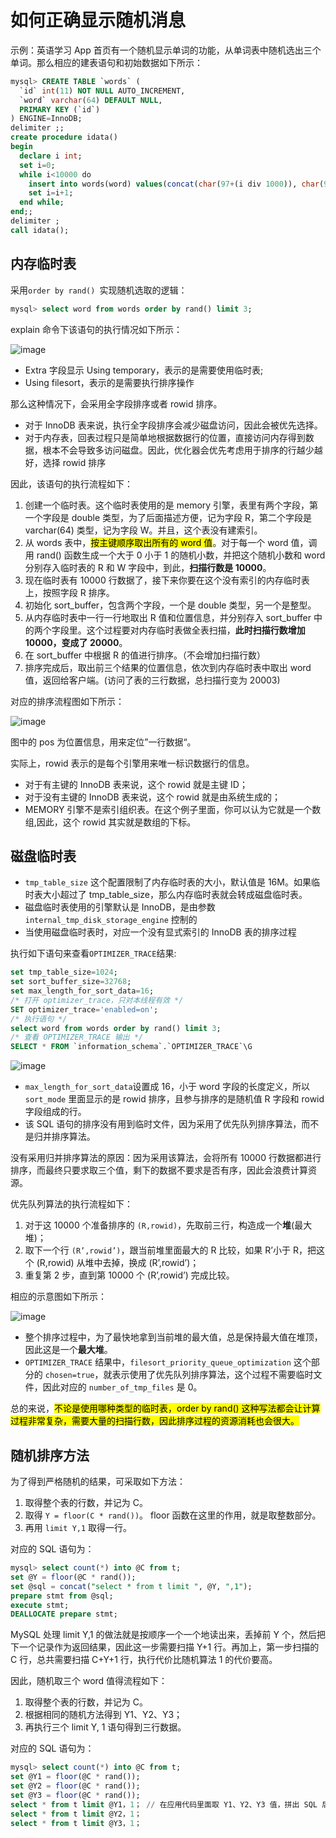 # 如何正确显示随机消息

示例：英语学习 App 首页有一个随机显示单词的功能，从单词表中随机选出三个单词。那么相应的建表语句和初始数据如下所示：

```sql
mysql> CREATE TABLE `words` (
  `id` int(11) NOT NULL AUTO_INCREMENT,
  `word` varchar(64) DEFAULT NULL,
  PRIMARY KEY (`id`)
) ENGINE=InnoDB;
delimiter ;;
create procedure idata()
begin
  declare i int;
  set i=0;
  while i<10000 do
    insert into words(word) values(concat(char(97+(i div 1000)), char(97+(i % 1000 div 100)), char(97+(i % 100 div 10)), char(97+(i % 10))));
    set i=i+1;
  end while;
end;;
delimiter ;
call idata();
```

## 内存临时表

采用`order by rand() `实现随机选取的逻辑：

```sql
mysql> select word from words order by rand() limit 3;
```

explain 命令下该语句的执行情况如下所示：

![image](/pictures/mysql/chap16/1.png)

- Extra 字段显示 Using temporary，表示的是需要使用临时表;
- Using filesort，表示的是需要执行排序操作

那么这种情况下，会采用全字段排序或者 rowid 排序。

- 对于 InnoDB 表来说，执行全字段排序会减少磁盘访问，因此会被优先选择。
- 对于内存表，回表过程只是简单地根据数据行的位置，直接访问内存得到数据，根本不会导致多访问磁盘。因此，优化器会优先考虑用于排序的行越少越好，选择 rowid 排序

因此，该语句的执行流程如下：

1. 创建一个临时表。这个临时表使用的是 memory 引擎，表里有两个字段，第一个字段是 double 类型，为了后面描述方便，记为字段 R，第二个字段是 varchar(64) 类型，记为字段 W。并且，这个表没有建索引。
2. 从 words 表中，<mark>按主键顺序取出所有的 word 值</mark>。对于每一个 word 值，调用 rand() 函数生成一个大于 0 小于 1 的随机小数，并把这个随机小数和 word 分别存入临时表的 R 和 W 字段中，到此，**扫描行数是 10000**。
3. 现在临时表有 10000 行数据了，接下来你要在这个没有索引的内存临时表上，按照字段 R 排序。
4. 初始化 sort_buffer，包含两个字段，一个是 double 类型，另一个是整型。
5. 从内存临时表中一行一行地取出 R 值和位置信息，并分别存入 sort_buffer 中的两个字段里。这个过程要对内存临时表做全表扫描，**此时扫描行数增加 10000，变成了 20000**。
6. 在 sort_buffer 中根据 R 的值进行排序。（不会增加扫描行数）
7. 排序完成后，取出前三个结果的位置信息，依次到内存临时表中取出 word 值，返回给客户端。(访问了表的三行数据，总扫描行变为 20003)

对应的排序流程图如下所示：

![image](/pictures/mysql/chap16/2.png)

图中的 pos 为位置信息，用来定位”一行数据“。

实际上，rowid 表示的是每个引擎用来唯一标识数据行的信息。

- 对于有主键的 InnoDB 表来说，这个 rowid 就是主键 ID；
- 对于没有主键的 InnoDB 表来说，这个 rowid 就是由系统生成的；
- MEMORY 引擎不是索引组织表。在这个例子里面，你可以认为它就是一个数组,因此，这个 rowid 其实就是数组的下标。

## 磁盘临时表

- `tmp_table_size` 这个配置限制了内存临时表的大小，默认值是 16M。如果临时表大小超过了 tmp_table_size，那么内存临时表就会转成磁盘临时表。
- 磁盘临时表使用的引擎默认是 InnoDB，是由参数 `internal_tmp_disk_storage_engine` 控制的
- 当使用磁盘临时表时，对应一个没有显式索引的 InnoDB 表的排序过程

执行如下语句来查看`OPTIMIZER_TRACE`结果:

```sql
set tmp_table_size=1024;
set sort_buffer_size=32768;
set max_length_for_sort_data=16;
/* 打开 optimizer_trace，只对本线程有效 */
SET optimizer_trace='enabled=on';
/* 执行语句 */
select word from words order by rand() limit 3;
/* 查看 OPTIMIZER_TRACE 输出 */
SELECT * FROM `information_schema`.`OPTIMIZER_TRACE`\G
```

![image](/pictures/mysql/chap16/3.png)

- `max_length_for_sort_data`设置成 16，小于 word 字段的长度定义，所以`sort_mode` 里面显示的是 rowid 排序，且参与排序的是随机值 R 字段和 rowid 字段组成的行。
- 该 SQL 语句的排序没有用到临时文件，因为采用了优先队列排序算法，而不是归并排序算法。

没有采用归并排序算法的原因：因为采用该算法，会将所有 10000 行数据都进行排序，而最终只要求取三个值，剩下的数据不要求是否有序，因此会浪费计算资源。

优先队列算法的执行流程如下：

1. 对于这 10000 个准备排序的 `(R,rowid)`，先取前三行，构造成一个**堆**(最大堆)；
2. 取下一个行 `(R’,rowid’)`，跟当前堆里面最大的 R 比较，如果 R’小于 R，把这个 (R,rowid) 从堆中去掉，换成 (R’,rowid’)；
3. 重复第 2 步，直到第 10000 个 (R’,rowid’) 完成比较。

相应的示意图如下所示：

![image](/pictures/mysql/chap16/4.png)

- 整个排序过程中，为了最快地拿到当前堆的最大值，总是保持最大值在堆顶，因此这是一个**最大堆**。
- `OPTIMIZER_TRACE` 结果中，`filesort_priority_queue_optimization` 这个部分的 `chosen=true`，就表示使用了优先队列排序算法，这个过程不需要临时文件，因此对应的 `number_of_tmp_files` 是 0。

总的来说，<mark>不论是使用哪种类型的临时表，order by rand() 这种写法都会让计算过程非常复杂，需要大量的扫描行数，因此排序过程的资源消耗也会很大。</mark>

## 随机排序方法

为了得到严格随机的结果，可采取如下方法：

1. 取得整个表的行数，并记为 C。
2. 取得 `Y = floor(C * rand())`。 floor 函数在这里的作用，就是取整数部分。
3. 再用 `limit Y,1` 取得一行。

对应的 SQL 语句为：

```sql
mysql> select count(*) into @C from t;
set @Y = floor(@C * rand());
set @sql = concat("select * from t limit ", @Y, ",1");
prepare stmt from @sql;
execute stmt;
DEALLOCATE prepare stmt;
```

MySQL 处理 limit Y,1 的做法就是按顺序一个一个地读出来，丢掉前 Y 个，然后把下一个记录作为返回结果，因此这一步需要扫描 Y+1 行。再加上，第一步扫描的 C 行，总共需要扫描 C+Y+1 行，执行代价比随机算法 1 的代价要高。

因此，随机取三个 word 值得流程如下：

1. 取得整个表的行数，并记为 C。
2. 根据相同的随机方法得到 Y1、Y2、Y3；
3. 再执行三个 limit Y, 1 语句得到三行数据。

对应的 SQL 语句为：

```sql
mysql> select count(*) into @C from t;
set @Y1 = floor(@C * rand());
set @Y2 = floor(@C * rand());
set @Y3 = floor(@C * rand());
select * from t limit @Y1，1； // 在应用代码里面取 Y1、Y2、Y3 值，拼出 SQL 后执行
select * from t limit @Y2，1；
select * from t limit @Y3，1；
```
